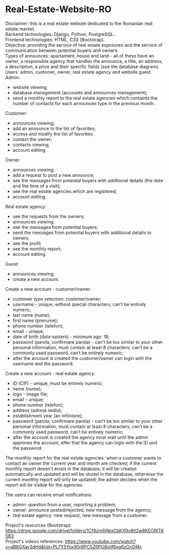 # Real-Estate-Website-RO
Disclaimer: this is a real estate website dedicated to the Romanian real estate market. <br>
Backend technologies: Django, Python, PostgreSQL. <br>
Frontend technologies: HTML, CSS (Bootstrap). <br>
Objective: providing the service of real estate exposures and the service of communication between potential buyers and owners. <br>
Types of announces: apartament, house and land - all of these have an owner, a responsible agency that handles the announce, a title, an address, a description, a price and their specific fields (see the database diagram). <br>
Users: admin, customer, owner, real estate agency and website guest. <br>
Admin: 
  - website viewing;
  - database management (accounts and announces management);
  - send a monthly report to the real estate agencies which containts the number of contacts for each announces type in the previous month.
 
Customer:
  - announces viewing;
  - add an announce to the list of favorites;
  - access and modify the list of favorites;
  - contact the owner;
  - contacts viewing;
  - account editing. 

Owner:
  - announces viewing;
  - add a request to post a new announce;
  - see the messages from potential buyers with additional details (the date and the time of a visit);
  - see the real estate agencies which are registered;
  - account editing.
  
Real estate agency:
  - see the requests from the owners;
  - announces viewing;
  - see the messages from potential buyers;
  - send the messages from potential buyers with additional details to owners;
  - see the profil;
  - see the monthly report;
  - account editing.
 
Guest:
  - announces viewing;
  - create a new account.

Create a new account - customer/owner:
  - customer type selection: customer/owner;
  - username - unique, without special characters, can’t be entirely numeric;
  - last name (nume);
  - first name (prenume);
  - phone number (telefon);
  - email - unique;
  - date of birth (data nasterii) - minimum age: 18;
  - password (parola, confirmare parola) - can’t be too similar to your other personal information, must contain at least 8 characters, can’t be a commonly used password, can’t be entirely numeric;
  - after the account is created the customer/owner can login with the username and the password.
  
 Create a new account - real estate agency: 
  - ID (CIF) - unique, must be entirely numeric;
  - name (nume);
  - logo - image file;
  - email - unique;
  - phone number (telefon);
  - address (adresă sediu);
  - establishment year (an infiintare);
  - password (parola, confirmare parola) - can’t be too similar to your other personal information, must contain at least 8 characters, can’t be a commonly used password, can’t be entirely numeric;
  - after the account is created the agency must wait until the admin approves the account, after that the agency can login with the ID and the password.
 
The monthly report for the real estate agencies: when a customer wants to contact an owner the current year and month are checked; if the current monthly report doesn't exists in the database, it will be created automatically and updated and will be stored in the database, otherwise the current monthly report will only be updated; the admin decides when the report will be visible for the agencies. <br>

The users can receive email notifications:
  - admin: question from a user, reporting a problem;
  - owner: announce posted/rejected, new message from the agency;
  - real estate agency: new request, new message from a customer. 

Project's resources (Bootstrap): https://drive.google.com/drive/folders/1Cf8zm6jNiqCbKXRv8tI2w8KEORIT6SB3 <br>
Project's videos references: https://www.youtube.com/watch?v=aB8GXav3dHg&list=PL7Y5Yox90r8PC5Z6PG8ixIf6xg6zOcDMx

